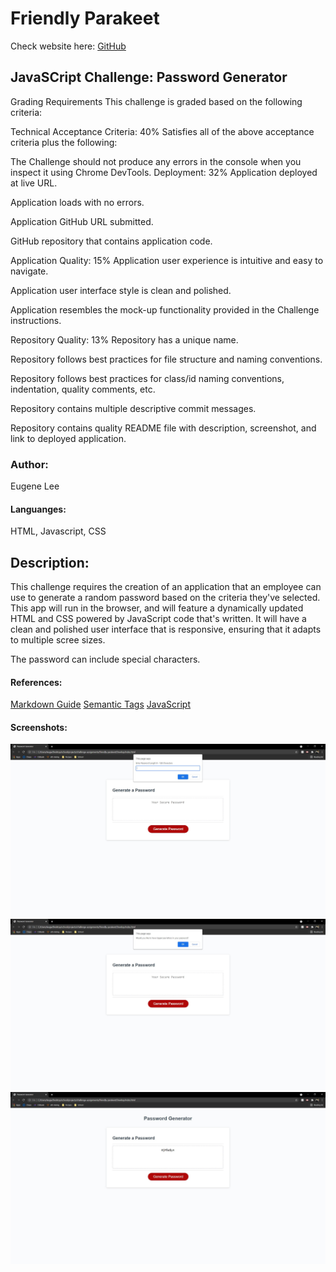 # Friendly Parakeet 
Check website here:
[GitHub](https://eisforgene.github.io/friendly-parakeet/)

## JavaSCript Challenge: Password Generator
Grading Requirements
This challenge is graded based on the following criteria:

Technical Acceptance Criteria: 40%
Satisfies all of the above acceptance criteria plus the following:

The Challenge should not produce any errors in the console when you inspect it using Chrome DevTools.
Deployment: 32%
Application deployed at live URL.

Application loads with no errors.

Application GitHub URL submitted.

GitHub repository that contains application code.

Application Quality: 15%
Application user experience is intuitive and easy to navigate.

Application user interface style is clean and polished.

Application resembles the mock-up functionality provided in the Challenge instructions.

Repository Quality: 13%
Repository has a unique name.

Repository follows best practices for file structure and naming conventions.

Repository follows best practices for class/id naming conventions, indentation, quality comments, etc.

Repository contains multiple descriptive commit messages.

Repository contains quality README file with description, screenshot, and link to deployed application.

### Author:
Eugene Lee

#### Languanges:
HTML, Javascript, CSS

## Description:
This challenge requires the creation of an application that an employee can use to generate a random password based on the criteria they've selected. This app will run in the browser, and will feature a dynamically updated HTML and CSS powered by JavaScript code that's written. It will have a clean and polished user interface that is responsive, ensuring that it adapts to multiple scree sizes. 

The password can include special characters. 

#### References:
[Markdown Guide](https://guides.github.com/features/mastering-markdown/)
[Semantic Tags](https://www.w3schools.com/html/html5_semantic_elements.asp#:~:text=A%20semantic%20element%20clearly%20describes,%3E%20%2D%20Clearly%20defines%20its%20content.)
[JavaScript](https://developer.mozilla.org/en-US/) 


#### Screenshots:

![Screenshot 1](https://github.com/eisforgene/friendly-parakeet/blob/main/images/screenshot-1.JPG)
![Screenshot 2](https://github.com/eisforgene/friendly-parakeet/blob/main/images/screenshot-2.JPG)
![Screenshot 3](https://github.com/eisforgene/friendly-parakeet/blob/main/images/screenshot-3.JPG)
